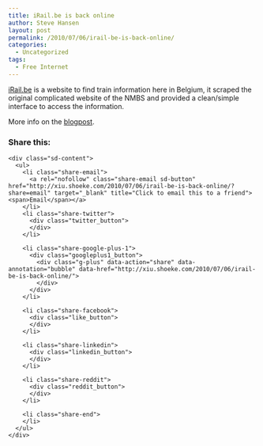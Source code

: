 ```yaml
---
title: iRail.be is back online
author: Steve Hansen
layout: post
permalink: /2010/07/06/irail-be-is-back-online/
categories:
  - Uncategorized
tags:
  - Free Internet
---
```

[iRail.be][1] is a website to find train information here in Belgium, it scraped the original complicated website of the NMBS and provided a clean/simple interface to access the information.

More info on the [blogpost][2].

<div class="sharedaddy sd-sharing-enabled">
  <div class="robots-nocontent sd-block sd-social sd-social-official sd-sharing">
    <h3 class="sd-title">
      Share this:
    </h3>
    
    <div class="sd-content">
      <ul>
        <li class="share-email">
          <a rel="nofollow" class="share-email sd-button" href="http://xiu.shoeke.com/2010/07/06/irail-be-is-back-online/?share=email" target="_blank" title="Click to email this to a friend"><span>Email</span></a>
        </li>
        <li class="share-twitter">
          <div class="twitter_button">
          </div>
        </li>
        
        <li class="share-google-plus-1">
          <div class="googleplus1_button">
            <div class="g-plus" data-action="share" data-annotation="bubble" data-href="http://xiu.shoeke.com/2010/07/06/irail-be-is-back-online/">
            </div>
          </div>
        </li>
        
        <li class="share-facebook">
          <div class="like_button">
          </div>
        </li>
        
        <li class="share-linkedin">
          <div class="linkedin_button">
          </div>
        </li>
        
        <li class="share-reddit">
          <div class="reddit_button">
          </div>
        </li>
        
        <li class="share-end">
        </li>
      </ul>
    </div>
  </div>
</div>

 [1]: http://www.irail.be/
 [2]: http://blog.tuinslak.org/2010/07/irail-is-back/